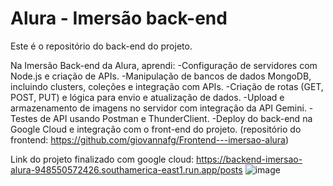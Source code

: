 # Alura - Imersão back-end

Este é o repositório do back-end do projeto.

Na Imersão Back-end da Alura, aprendi:
-Configuração de servidores com Node.js e criação de APIs.
-Manipulação de bancos de dados MongoDB, incluindo clusters, coleções e integração com APIs.
-Criação de rotas (GET, POST, PUT) e lógica para envio e atualização de dados.
-Upload e armazenamento de imagens no servidor com integração da API Gemini.
-Testes de API usando Postman e ThunderClient.
-Deploy do back-end na Google Cloud e integração com o front-end do projeto. (repositório do frontend: https://github.com/giovannafg/Frontend---imersao-alura)


Link do projeto finalizado com google cloud: https://backend-imersao-alura-948550572426.southamerica-east1.run.app/posts
![image](https://github.com/user-attachments/assets/b40984c2-0b87-45a8-b8e3-f92ffb3fa97f)

